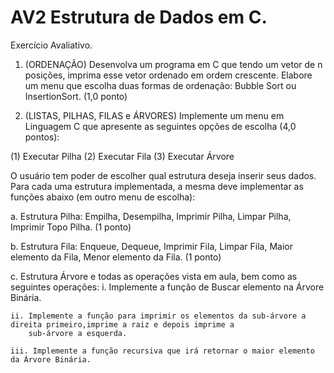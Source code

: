 # AV2 Estrutura de Dados em C.

Exercício Avaliativo.

1. (ORDENAÇÃO) Desenvolva um programa em C que tendo um vetor de n posições, imprima esse vetor ordenado em ordem crescente. 
Elabore um menu que escolha duas formas de ordenação: Bubble Sort ou InsertionSort. (1,0 ponto)

2. (LISTAS, PILHAS, FILAS e ÁRVORES) Implemente um menu em Linguagem C que apresente as
seguintes opções de escolha (4,0 pontos):

  (1) Executar Pilha
  (2) Executar Fila
  (3) Executar Árvore
  
O usuário tem poder de escolher qual estrutura deseja inserir seus dados. Para cada uma estrutura
implementada, a mesma deve implementar as funções abaixo (em outro menu de escolha):

  a. Estrutura Pilha: Empilha, Desempilha, Imprimir Pilha, Limpar Pilha, Imprimir Topo Pilha. (1 ponto)

  b. Estrutura Fila: Enqueue, Dequeue, Imprimir Fila, Limpar Fila, Maior elemento da Fila, Menor elemento da Fila. (1 ponto)

  c. Estrutura Árvore e todas as operações vista em aula, bem como as seguintes operações:
    i. Implemente a função de Buscar elemento na Árvore Binária.
    
    ii. Implemente a função para imprimir os elementos da sub-árvore a direita primeiro,imprime a raiz e depois imprime a 
        sub-árvore a esquerda.
    
    iii. Implemente a função recursiva que irá retornar o maior elemento da Árvore Binária. 

